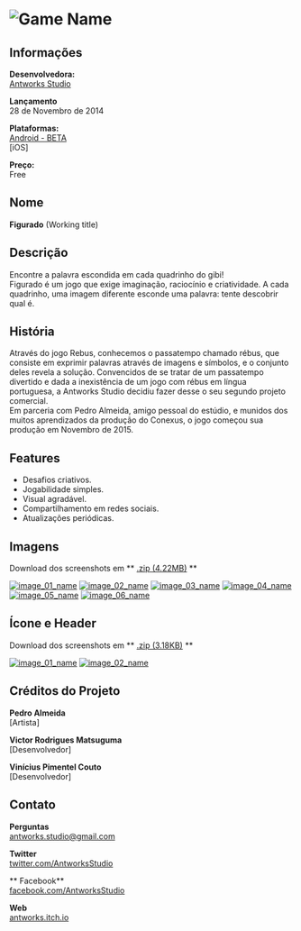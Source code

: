 # ![Game Name](assets/images/header_01.png)

## Informações

**Desenvolvedora:**  
[Antworks Studio](https://http://antworksstudio.github.io/presskit)

**Lançamento**  
28 de Novembro de 2014

**Plataformas:**  
[Android - BETA](https://play.google.com/apps/testing/com.Antworks.rebus)  
[iOS]

**Preço:**  
Free

## Nome
**Figurado** (Working title)

## Descrição

Encontre a palavra escondida em cada quadrinho do gibi!  
Figurado é um jogo que exige imaginação, raciocínio e criatividade. A cada quadrinho, uma imagem diferente esconde uma palavra: tente descobrir qual é.  

## História
Através do jogo Rebus, conhecemos o passatempo chamado rébus, que consiste em exprimir palavras através de imagens e símbolos, e o conjunto deles revela a solução. Convencidos de se tratar de um passatempo divertido e dada a inexistência de um jogo com rébus em língua portuguesa, a Antworks Studio decidiu fazer desse o seu segundo projeto comercial.  
Em parceria com Pedro Almeida, amigo pessoal do estúdio, e munidos dos muitos aprendizados da produção do Conexus, o jogo começou sua produção em Novembro de 2015.

## Features

* Desafios criativos.
* Jogabilidade simples.
* Visual agradável.
* Compartilhamento em redes sociais.
* Atualizações periódicas.

## Imagens

Download dos screenshots em ** [.zip (4.22MB)](assets/images/images.zip "Images zip") **

[![image_01_name](assets/images/figurado_01.png)](assets/images/figurado_01.png)
[![image_02_name](assets/images/figurado_02.png)](assets/images/figurado_02.png)
[![image_03_name](assets/images/figurado_03.png)](assets/images/figurado_03.png)
[![image_04_name](assets/images/figurado_04.png)](assets/images/figurado_04.png)
[![image_05_name](assets/images/figurado_05.png)](assets/images/figurado_05.png)
[![image_06_name](assets/images/figurado_06.png)](assets/images/figurado_06.png)

## Ícone e Header

Download dos screenshots em ** [.zip (3.18KB)](assets/images/icons.zip "Icons zip") **

[![image_01_name](assets/images/figurado_01.png)](assets/images/icone_01.png)
[![image_02_name](assets/images/figurado_02.png)](assets/images/header_01.png)


## Créditos do Projeto

**Pedro Almeida**  
[Artista]

**Victor Rodrigues Matsuguma**  
[Desenvolvedor]

**Vinícius Pimentel Couto**  
[Desenvolvedor]

## Contato

**Perguntas**  
[antworks.studio@gmail.com][contact]

**Twitter**  
[twitter.com/AntworksStudio][twitter]

** Facebook**  
[facebook.com/AntworksStudio][facebook]

**Web**  
[antworks.itch.io][homepage]

<!--- =====================================================================  -->
<!--- Referenced links -->

[homepage]: http://antworks.itch.io "Antworks Studio"

[contact]: mailto:antworks.studio@gmail.com

<!--- Social -->

[twitter]: https://twitter.com/AntworksStudio
[facebook]: https://facebook.com/AntworksStudio
